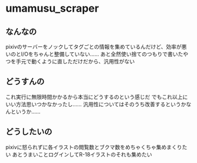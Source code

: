 # umamusu_scraper

## なんなの
pixivのサーバーをノックしてタグごとの情報を集めているんだけど、効率が悪いのとI/Oをちゃんと整備していない……
あと全然使い捨てのつもりで書いたやつを手元で動くように直しただけだから、汎用性がない

## どうすんの
これ実行に無限時間かかるから本当にどうするのという感じだ
でもこれ以上にいい方法思いつかなかったし……
汎用性についてはそのうち改善するというかなんというか……

## どうしたいの
pixivに怒られずに各イラストの閲覧数とブクマ数をめちゃくちゃ集めまくりたい
あとうまいことログインしてR-18イラストのそれも集めたい
